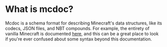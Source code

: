 # What is mcdoc?
Mcdoc is a schema format for describing Minecraft's data structures, like its codecs, JSON files, and NBT compounds.
For example, the entirety of vanilla Minecraft is documented [here](https://github.com/SpyglassMC/vanilla-mcdoc),
and this can be a great place to look if you're ever confused about some syntax beyond this documentation.

